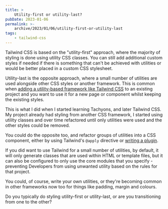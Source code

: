 ```yaml
---
title: >
    Utility-first or utility-last?
pubDate: 2023-01-06
permalink: >-
    archive/2023/01/06/utility-first-or-utility-last
tags:
    - tailwind-css
---
```


Tailwind CSS is based on the "utility-first" approach, where the majority of styling is done using utility CSS classes. You can still add additional custom styles if needed if there is something that can't be achieved with utilities or would be better placed in a custom CSS stylesheet.

Utility-last is the opposite approach, where a small number of utilities are used alongside other CSS styles or another framework. This is common when [adding a utility-based framework like Tailwind CSS](https://www.oliverdavies.uk/archive/2023/01/05/adding-tailwind-to-an-existing-project) to an existing project and you want to use it for a new page or component whilst keeping the existing styles.

This is what I did when I started learning Tachyons, and later Tailwind CSS. My project already had styling from another CSS framework, I started using utility classes and over time refactored until only utilities were used and the other styles could be removed.

You could do the opposite too, and refactor groups of utilities into a CSS component, either by using Tailwind's `@apply` directive or [writing a plugin](https://www.oliverdavies.uk/archive/2023/01/03/tailwind-css-extensibility-is-one-of-its-best-features).

If you did want to use Tailwind for a small number of utilities, by default, it will only generate classes that are used within HTML or template files, but it can also be configured to only use the core modules that you specify - preventing Developers from using unwanted utility based on the rules for that project.

You could, of course, write your own utilities, or they're becoming common in other frameworks now too for things like padding, margin and colours.

Do you typically do styling utility-first or utility-last, or are you transitioning from one to the other?
